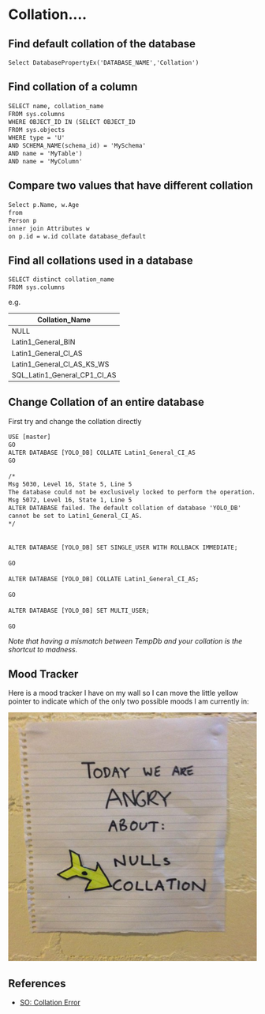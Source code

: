 # Collation....

## Find default collation of the database

	Select DatabasePropertyEx('DATABASE_NAME','Collation')


## Find collation of a column


	SELECT name, collation_name
	FROM sys.columns
	WHERE OBJECT_ID IN (SELECT OBJECT_ID
	FROM sys.objects
	WHERE type = 'U'
	AND SCHEMA_NAME(schema_id) = 'MySchema'
	AND name = 'MyTable')
	AND name = 'MyColumn'


## Compare two values that have different collation


	Select p.Name, w.Age
	from
	Person p
	inner join Attributes w
	on p.id = w.id collate database_default



## Find all collations used in a database


	SELECT distinct collation_name
	FROM sys.columns

e.g.

|Collation_Name|
|--------------|
|NULL|
|Latin1_General_BIN|
|Latin1_General_CI_AS|
|Latin1_General_CI_AS_KS_WS|
|SQL_Latin1_General_CP1_CI_AS|


## Change Collation of an entire database

First try and change the collation directly

	USE [master]
	GO
	ALTER DATABASE [YOLO_DB] COLLATE Latin1_General_CI_AS
	GO

	/*
	Msg 5030, Level 16, State 5, Line 5
	The database could not be exclusively locked to perform the operation.
	Msg 5072, Level 16, State 1, Line 5
	ALTER DATABASE failed. The default collation of database 'YOLO_DB' cannot be set to Latin1_General_CI_AS.
	*/


	ALTER DATABASE [YOLO_DB] SET SINGLE_USER WITH ROLLBACK IMMEDIATE; 

	GO 

	ALTER DATABASE [YOLO_DB] COLLATE Latin1_General_CI_AS; 

	GO 

	ALTER DATABASE [YOLO_DB] SET MULTI_USER; 

	GO

*Note that having a mismatch between TempDb and your collation is the shortcut to madness.*

## Mood Tracker

Here is a mood tracker I have on my wall so I can move the little yellow pointer to indicate which of the only two possible moods I am currently in:


![TODAY we are angry about: NULLs or Collation](TODAY_we_are_angry_about_NULLs_Collation.jpg)


## References

* [SO: Collation Error](https://stackoverflow.com/questions/13785814/collation-error)
